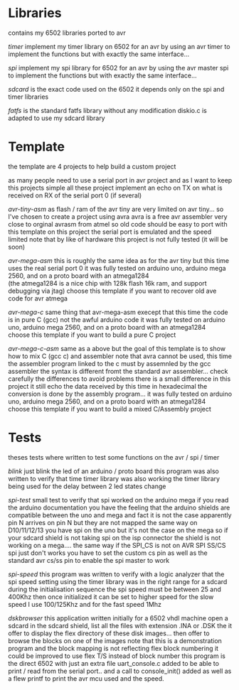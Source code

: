 # Libraries 

contains my 6502 libraries ported to avr

*timer*   implement my timer library on 6502 for an avr by using an avr timer to implement the functions
          but with exactly the same interface...

*spi*               implement my spi library for 6502 for an avr by using the avr master spi to implement the functions
                    but with exactly the same interface...

*sdcard*            is the exact code used on the 6502 it depends only on the spi and timer libraries

*fatfs*             is the standard fatfs library without any modification
                    diskio.c is adapted to use my sdcard library

# Template

the template are 4 projects to help build a custom project

as many people need to use a serial port in avr project and as I want to keep this projects simple
all these project implement an echo on TX on what is received on RX of the serial port 0 (if several)


*avr-tiny-asm*       as flash / ram of the avr tiny are very limited on avr tiny... so I've chosen to create a project using avra
                     avra is a free avr assembler very close to orginal avrasm from atmel
                     so old code should be easy to port with this template
                     on this project the serial port is emulated and the speed limited
                     note that by like of hardware this project is not fully tested (it will be soon)

*avr-mega-asm*       this is roughly the same idea as for the avr tiny but this time uses the real serial port 0
                     it was fully tested on arduino uno,  arduino mega 2560, and on a proto board with an atmega1284                
                     (the atmega1284 is a nice chip with 128k flash 16k ram, and support debugging via jtag)
                     choose this template if you want to recover old ave code for avr atmega

*avr-mega-c*         same thing that avr-mega-asm execept that this time the code is in pure C (gcc)  not the awful arduino code
                     it was fully tested on arduino uno,  arduino mega 2560, and on a proto board with an atmega1284                
                     choose this template if you want to build a pure C project
                      
*avr-mega-c-asm*     same as a above but the goal of this template is to show how to mix C (gcc c) and assembler
                     note that avra cannot be used, this time the assembler program linked to the c must by assemnled by the gcc assembler
                     the syntax is different fromt the standard avr assembler... check carefully the differences to avoid problems
                     there is a small difference in this project it still echo the data received by this time in hexadecimal
                     the conversion is done by the assembly program...
                     it was fully tested on arduino uno,  arduino mega 2560, and on a proto board with an atmega1284                
                     choose this template if you want to build a mixed C/Assembly project

# Tests

theses tests where written to test some functions on the avr / spi / timer

*blink*              just blink the led of an arduino / proto board
                     this program was also written to verify that time timer library was also working
                     the timer library being used for the delay between 2 led states change

*spi-test*           small test to verify that spi worked on the arduino mega 
                     if you read the arduino documentation you have the feeling that the arduino shields are compatible between the uno and mega
                     and fact it is not the case apparently pin N arrives on pin N  but they are not mapped the same way
                     on D10/11/12/13 you have spi on the uno but it's not the case on the mega so if your sdcard shield is not taking spi on the isp connector
                     the shield is not working on a mega.... the same way if the SPI_CS is not on AVR SPI SS/CS spi just don't works
                     you have to set the custom cs pin as well as the standard avr cs/ss pin to enable the spi master to work

*spi-speed*          this program was written to verify with a logic analyzer that the spi speed setting using the timer library was in the right range for a sdcard
                     during the initialisation sequence the spi speed must be between 25 and 400Khz then once initialized it can be set to higher speed
                     for the slow speed I use 100/125Khz and for the fast speed 1Mhz

*dskbrowser*         this application written initially for a 6502 vhdl machine open a sdcard in the sdcard shield, list all the files with extension .INA or .DSK
                     the it offer to display the flex directory of these disk images... then offer to browse the blocks on one of the images
                     note that this is a demonstration program  and the block mapping is not reflecting flex block numbering
                     it could be improved to use flex T/S instead of block number
                     this program is the direct 6502 with just an extra file uart_console.c added to be able to print / read from the serial port..
                     and a call to console_init() added as well as a flew printf to print the avr mcu used and the speed.


                     
                     
                     
                     

          
      
